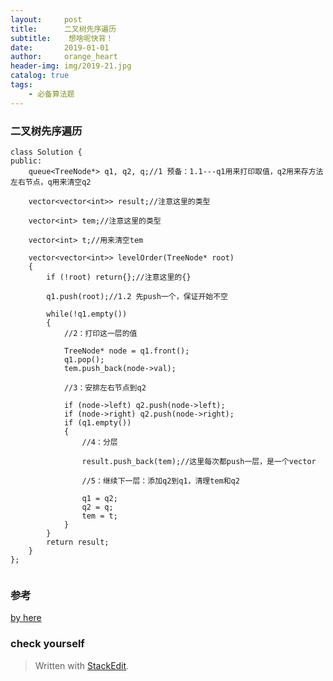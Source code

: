 ```yaml
---
layout:     post
title:      二叉树先序遍历
subtitle:    想啥呢快背！
date:       2019-01-01
author:     orange_heart
header-img: img/2019-21.jpg
catalog: true
tags:
    - 必备算法题
---
```


### 二叉树先序遍历


```objc
class Solution {
public:
	queue<TreeNode*> q1, q2, q;//1 预备：1.1---q1用来打印取值，q2用来存方法左右节点，q用来清空q2
	
	vector<vector<int>> result;//注意这里的类型
	
	vector<int> tem;//注意这里的类型
	
	vector<int> t;//用来清空tem
	
	vector<vector<int>> levelOrder(TreeNode* root) 
	{
		if (!root) return{};//注意这里的{}
		
		q1.push(root);//1.2 先push一个，保证开始不空
		
		while(!q1.empty())
		{
			//2：打印这一层的值
			
			TreeNode* node = q1.front();
			q1.pop();
			tem.push_back(node->val);

			//3：安排左右节点到q2
			
			if (node->left) q2.push(node->left);
			if (node->right) q2.push(node->right);
			if (q1.empty())
			{
				//4：分层
				
				result.push_back(tem);//这里每次都push一层，是一个vector
				
				//5：继续下一层：添加q2到q1，清理tem和q2
				
				q1 = q2;
				q2 = q;
				tem = t;
			}
		}
		return result;
	}
};


```

### 参考

[by here](https://leetcode-cn.com/problems/two-sum/solution/er-cha-shu-de-ceng-ci-bian-li-by-utmost/)

### check yourself



> Written with [StackEdit](https://stackedit.io/).


<!--stackedit_data:
eyJoaXN0b3J5IjpbLTE1MzYzODEzNzQsLTEyOTk1MjkwMTIsMT
AyNTU3OTc0N119
-->